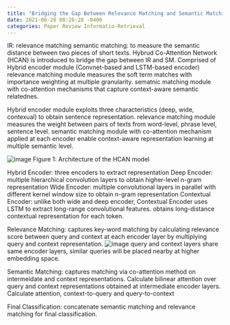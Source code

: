 ```yaml
---
title: "Bridging the Gap Between Relevance Matching and Semantic Matching"
date: 2021-06-28 08:26:28 -0400
categories: Paper Review Informatio-Retrieval
---
```


  IR: relevance matching
  semantic matching: to measure the semantic distance between two pieces of short texts.
  Hybrud Co-Attention Network (HCAN) is introduced to bridge the gap between IR and SM.
    Comprised of 
    Hybrid encoder module (Convnet-based and LSTM-based encoder)
    relevance matching module measures the soft term matches with importance weighting at multiple granularity.
    sematnic matching module with co-attention mechanisms that capture context-aware semantic relatednes.   
   
  Hybrid encoder module exploits three characteristics (deep, wide, contexual) to obtain sentence representation.
  relevance matching module measures the weight between pairs of texts from word-level, phrase level, sentence level.
  semantic matching module with co-attention mechanism applied at each encoder enable context-aware representation learning at multiple semantic level.  
   
![image](https://user-images.githubusercontent.com/36841216/131962147-afa11bc6-e421-4d6a-b5f2-983f3c6de2e6.png)
Figure 1: Architecture of the HCAN model


Hybrid Encoder: three encoders to extract representation
  Deep Encoder: multiple hierarchical convolution layers to obtain higher-level n-gram representation
  Wide Encoder: multiple convolutional layers in parallel with different kernel window size to obtain n-gram representation
  Contextual Encoder: unlike both wide and deep encoder, Contextual Encoder uses LSTM to extract long-range convolutional features.  obtains long-distance contextual representation for each token.  
  
Relevance Matching: captures key-word matching by calculating relevance score between query and context at each encoder layer by multiplying query and context representation.
![image](https://user-images.githubusercontent.com/36841216/132157046-86daa567-47aa-4523-883a-863d9a803784.png)
  query and context layers share same encoder layers, similar queries will be placed nearby at higher embedding space.  

Semantic Matching: captures matching via co-attention method  on intermeidate and context representations.
  Calculate bilinear attention over query and context representations obtained at intermediate encoder layers.
  Calculate attention, context-to-query and query-to-context
  
Final Classification:
  concatenate semantic matching and relevance matching for final classification.
  
